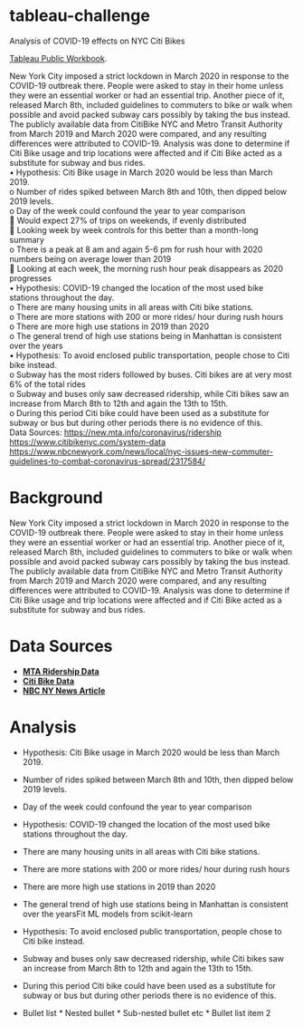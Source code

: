 # tableau-challenge
Analysis of COVID-19 effects on NYC Citi Bikes

 [Tableau Public Workbook](https://public.tableau.com/profile/hchuhtala#!/vizhome/FinalCitiBikeMarch2019vs2020Analysis1/Story?publish=yes). <br>

New York City imposed a strict lockdown in March 2020 in response to the COVID-19 outbreak there. People were asked to stay in their home unless they were an essential worker or had an essential trip. Another piece of it, released March 8th, included guidelines to commuters to bike or walk when possible and avoid packed subway cars possibly by taking the bus instead. The publicly available data from CitiBike NYC and Metro Transit Authority from March 2019 and March 2020 were compared, and any resulting differences were attributed to COVID-19. Analysis was done to determine if Citi Bike usage and trip locations were affected and if Citi Bike acted as a substitute for subway and bus rides. <br>
•	Hypothesis: Citi Bike usage in March 2020 would be less than March 2019.<br>
o	Number of rides spiked between March 8th and 10th, then dipped below 2019 levels. <br>
o	Day of the week could confound the year to year comparison <br>
	Would expect 27% of trips on weekends, if evenly distributed <br>
	Looking week by week controls for this better than a month-long summary <br>
o	There is a peak at 8 am and again 5-6 pm for rush hour with 2020 numbers being on average lower than 2019 <br>
	Looking at each week, the morning rush hour peak disappears as 2020 progresses<br>
•	Hypothesis: COVID-19 changed the location of the most used bike stations throughout the day. <br>
o	There are many housing units in all areas with Citi bike stations. <br>
o	There are more stations with 200 or more rides/ hour during rush hours <br>
o	There are more high use stations in 2019 than 2020<br>
o	The general trend of high use stations being in Manhattan is consistent over the years<br>
•	Hypothesis: To avoid enclosed public transportation, people chose to Citi bike instead. <br>
o	Subway has the most riders followed by buses. Citi bikes are at very most 6% of the total rides<br>
o	Subway and buses only saw decreased ridership, while Citi bikes saw an increase from March 8th to 12th and again the 13th to 15th.<br>
o	During this period Citi bike could have been used as a substitute for subway or bus but during other periods there is no evidence of this.<br>
Data Sources: https://new.mta.info/coronavirus/ridership  https://www.citibikenyc.com/system-data <br>
https://www.nbcnewyork.com/news/local/nyc-issues-new-commuter-guidelines-to-combat-coronavirus-spread/2317584/

# Background
<p>New York City imposed a strict lockdown in March 2020 in response to the COVID-19 outbreak there. People were asked to stay in their home unless they were an essential worker or had an essential trip. Another piece of it, released March 8th, included guidelines to commuters to bike or walk when possible and avoid packed subway cars possibly by taking the bus instead. The publicly available data from CitiBike NYC and Metro Transit Authority from March 2019 and March 2020 were compared, and any resulting differences were attributed to COVID-19. Analysis was done to determine if Citi Bike usage and trip locations were affected and if Citi Bike acted as a substitute for subway and bus rides.</p>
 
# Data Sources
* [**MTA Ridership Data**](https://new.mta.info/coronavirus/ridership )
* [**Citi Bike Data**](https://www.citibikenyc.com/system-data)
* [**NBC NY News Article**](https://www.nbcnewyork.com/news/local/nyc-issues-new-commuter-guidelines-to-combat-coronavirus-spread/2317584/)

# Analysis
* Hypothesis: Citi Bike usage in March 2020 would be less than March 2019.
 * Number of rides spiked between March 8th and 10th, then dipped below 2019 levels.
 * Day of the week could confound the year to year comparison 
* Hypothesis: COVID-19 changed the location of the most used bike stations throughout the day.
 * There are many housing units in all areas with Citi bike stations.
 * There are more stations with 200 or more rides/ hour during rush hours
 * There are more high use stations in 2019 than 2020<br>
 * The general trend of high use stations being in Manhattan is consistent over the yearsFit ML models from scikit-learn 
* Hypothesis: To avoid enclosed public transportation, people chose to Citi bike instead.
 * Subway and buses only saw decreased ridership, while Citi bikes saw an increase from March 8th to 12th and again the 13th to 15th.
 * During this period Citi bike could have been used as a substitute for subway or bus but during other periods there is no evidence of this.
 
 * Bullet list
              * Nested bullet
                  * Sub-nested bullet etc
          * Bullet list item 2

